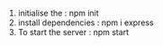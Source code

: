 
  1. initialise the : npm init
  2. install dependencies : npm i express
  3. To start the server : npm start 
